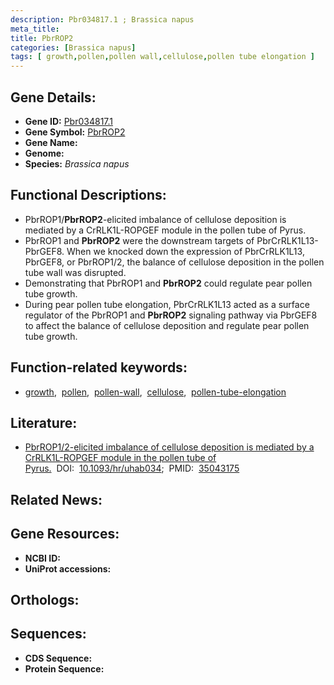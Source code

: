 ```yaml
---
description: Pbr034817.1 ; Brassica napus
meta_title:
title: PbrROP2
categories: [Brassica napus]
tags: [ growth,pollen,pollen wall,cellulose,pollen tube elongation ]
---
```


## Gene Details:
- **Gene ID:** [Pbr034817.1]()
- **Gene Symbol:** <u>PbrROP2</u>
- **Gene Name:** 
- **Genome:** []()
- **Species:** *Brassica napus*

## Functional Descriptions:
   - PbrROP1/**PbrROP2**-elicited imbalance of cellulose deposition is mediated by a CrRLK1L-ROPGEF module in the pollen tube of Pyrus.
   - PbrROP1 and **PbrROP2** were the downstream targets of PbrCrRLK1L13-PbrGEF8. When we knocked down the expression of PbrCrRLK1L13, PbrGEF8, or PbrROP1/2, the balance of cellulose deposition in the pollen tube wall was disrupted.
   - Demonstrating that PbrROP1 and **PbrROP2** could regulate pear pollen tube growth.
   - During pear pollen tube elongation, PbrCrRLK1L13 acted as a surface regulator of the PbrROP1 and **PbrROP2** signaling pathway via PbrGEF8 to affect the balance of cellulose deposition and regulate pear pollen tube growth.

## Function-related keywords:
   - [growth](/tags/growth/),&nbsp;&nbsp;[pollen](/tags/pollen/),&nbsp;&nbsp;[pollen-wall](/tags/pollen-wall/),&nbsp;&nbsp;[cellulose](/tags/cellulose/),&nbsp;&nbsp;[pollen-tube-elongation](/tags/pollen-tube-elongation/)

## Literature:
   - [PbrROP1/2-elicited imbalance of cellulose deposition is mediated by a CrRLK1L-ROPGEF module in the pollen tube of Pyrus.](https://doi.org/10.1093/hr/uhab034)&nbsp;&nbsp;DOI:&nbsp;&nbsp;[10.1093/hr/uhab034](https://doi.org/10.1093/hr/uhab034);&nbsp;&nbsp;PMID:&nbsp;&nbsp;[35043175](https://pubmed.ncbi.nlm.nih.gov/35043175/)

## Related News:

## Gene Resources:
- **NCBI ID:**  [](https://www.ncbi.nlm.nih.gov/gene/?term=)
- **UniProt accessions:**  [](https://www.uniprot.org/uniprotkb//entry)

## Orthologs:

## Sequences:
- **CDS Sequence:**
- **Protein Sequence:**
